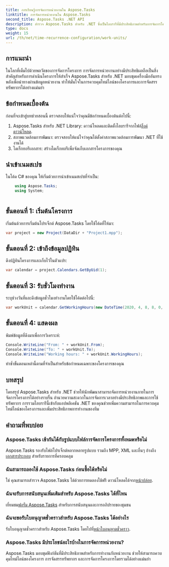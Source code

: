 ```yaml
---
title: การเรียนรู้การจัดการหน่วยงานใน Aspose.Tasks
linktitle: การจัดการหน่วยงานใน Aspose.Tasks
second_title: Aspose.Tasks .NET API
description: สำรวจ Aspose.Tasks สำหรับ .NET ซึ่งเป็นไลบรารีที่มีประสิทธิภาพสำหรับการจัดการโครงการที่มีประสิทธิภาพ จัดการหน่วยงานด้วยความแม่นยำเพื่อการใช้ทรัพยากรให้เกิดประโยชน์สูงสุด
type: docs
weight: 15
url: /th/net/time-recurrence-configuration/work-units/
---
```

## การแนะนำ
ในโลกที่เต็มไปด้วยพลวัตของการจัดการโครงการ การจัดการหน่วยงานอย่างมีประสิทธิผลถือเป็นสิ่งสำคัญสำหรับการดำเนินโครงการให้สำเร็จ Aspose.Tasks สำหรับ .NET มอบชุดเครื่องมืออันทรงพลังเพื่อนำทางผ่านข้อมูลหน่วยงาน ทำให้มั่นใจในการควบคุมไทม์ไลน์ของโครงการและการจัดสรรทรัพยากรได้อย่างแม่นยำ
## ข้อกำหนดเบื้องต้น
ก่อนที่จะเข้าสู่บทช่วยสอนนี้ ตรวจสอบให้แน่ใจว่าคุณมีข้อกำหนดเบื้องต้นต่อไปนี้:
1.  Aspose.Tasks สำหรับ .NET Library: ดาวน์โหลดและติดตั้งไลบรารีจากไฟล์[ลิ้งค์ดาวน์โหลด](https://releases.aspose.com/tasks/net/).
2. สภาพแวดล้อมการพัฒนา: ตรวจสอบให้แน่ใจว่าคุณได้ตั้งค่าสภาพแวดล้อมการพัฒนา .NET ที่ใช้งานได้
3. ไดเร็กทอรีเอกสาร: สร้างไดเร็กทอรีเพื่อจัดเก็บเอกสารโครงการของคุณ
## นำเข้าเนมสเปซ
ในโค้ด C# ของคุณ ให้เริ่มด้วยการนำเข้าเนมสเปซที่จำเป็น:
```csharp
    using Aspose.Tasks;
    using System;
    
```
## ขั้นตอนที่ 1: เริ่มต้นโครงการ
เริ่มต้นด้วยการเริ่มต้นโปรเจ็กต์ Aspose.Tasks โดยใช้โค้ดที่ให้มา:
```csharp
var project = new Project(DataDir + "Project1.mpp");
```
## ขั้นตอนที่ 2: เข้าถึงข้อมูลปฏิทิน
ดึงปฏิทินโครงการและเก็บไว้ในตัวแปร:
```csharp
var calendar = project.Calendars.GetByUid(1);
```
## ขั้นตอนที่ 3: รับชั่วโมงทำงาน
ระบุช่วงวันที่และดึงข้อมูลชั่วโมงทำงานโดยใช้โค้ดต่อไปนี้:
```csharp
var workUnit = calendar.GetWorkingHours(new DateTime(2020, 4, 8, 8, 0, 0), new DateTime(2020, 4, 9, 17, 0, 0));
```
## ขั้นตอนที่ 4: แสดงผล
พิมพ์ข้อมูลที่ดึงมาเพื่อการวิเคราะห์:
```csharp
Console.WriteLine("From: " + workUnit.From);
Console.WriteLine("To: " + workUnit.To);
Console.WriteLine("Working hours: " + workUnit.WorkingHours);
```
ทำซ้ำขั้นตอนเหล่านี้ตามที่จำเป็นสำหรับข้อกำหนดเฉพาะของโครงการของคุณ
## บทสรุป
โดยสรุป Aspose.Tasks สำหรับ .NET ช่วยให้นักพัฒนาสามารถจัดการหน่วยงานภายในการจัดการโครงการได้อย่างราบรื่น อำนวยความสะดวกในการจัดการเวลาอย่างมีประสิทธิภาพและการใช้ทรัพยากร การรวมไลบรารีนี้เข้ากับแอปพลิเคชัน .NET ของคุณช่วยเพิ่มความสามารถในการควบคุมไทม์ไลน์ของโครงการและเพิ่มประสิทธิภาพการทำงานของทีม
## คำถามที่พบบ่อย
### Aspose.Tasks เข้ากันได้กับรูปแบบไฟล์การจัดการโครงการทั้งหมดหรือไม่
 Aspose.Tasks รองรับไฟล์โปรเจ็กต์หลากหลายรูปแบบ รวมถึง MPP, XML และอื่นๆ อ้างถึง[เอกสารประกอบ](https://reference.aspose.com/tasks/net/) สำหรับรายการที่ครอบคลุม
### ฉันสามารถลองใช้ Aspose.Tasks ก่อนซื้อได้หรือไม่
ใช่ คุณสามารถสำรวจ Aspose.Tasks ได้ด้วยการทดลองใช้ฟรี ดาวน์โหลดได้จาก[หน้าปล่อย](https://releases.aspose.com/).
### ฉันจะรับการสนับสนุนเพิ่มเติมสำหรับ Aspose.Tasks ได้ที่ไหน
 เยี่ยมชม[ฟอรั่ม Aspose.Tasks](https://forum.aspose.com/c/tasks/15) สำหรับการสนับสนุนและการอภิปรายของชุมชน
### ฉันจะขอรับใบอนุญาตชั่วคราวสำหรับ Aspose.Tasks ได้อย่างไร
 รับใบอนุญาตชั่วคราวสำหรับ Aspose.Tasks โดยไปที่[หน้าใบอนุญาตชั่วคราว](https://purchase.aspose.com/temporary-license/).
### Aspose.Tasks มีประโยชน์อะไรบ้างในการจัดการหน่วยงาน?
Aspose.Tasks มอบชุดฟังก์ชันที่มีประสิทธิภาพสำหรับการทำงานกับหน่วยงาน ช่วยให้สามารถควบคุมไทม์ไลน์ของโครงการ การจัดสรรทรัพยากร และการจัดการโครงการโดยรวมได้อย่างแม่นยำ